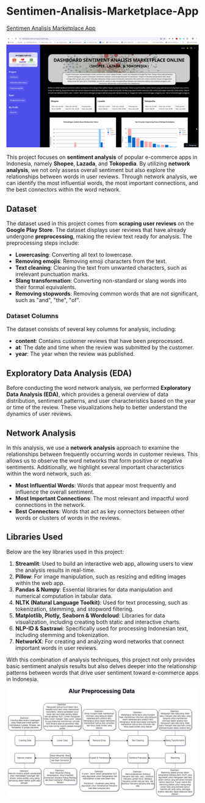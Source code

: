 # Sentimen-Analisis-Marketplace-App
[Sentimen Analisis Marketplace App](https://marketplace-sentiment-apps.streamlit.app/)

![images](https://github.com/AryaHisma/Sentimen-Analisis-Shopee-Lazada-Tokopedia-App/blob/main/assets/gambar/screenshoot.png)


This project focuses on **sentiment analysis** of popular e-commerce apps in Indonesia, namely **Shopee**, **Lazada**, and **Tokopedia**. By utilizing **network analysis**, we not only assess overall sentiment but also explore the relationships between words in user reviews. Through network analysis, we can identify the most influential words, the most important connections, and the best connectors within the word network.

## Dataset
The dataset used in this project comes from **scraping user reviews** on the **Google Play Store**. The dataset displays user reviews that have already undergone **preprocessing**, making the review text ready for analysis. The preprocessing steps include:
- **Lowercasing**: Converting all text to lowercase.
- **Removing emojis**: Removing emoji characters from the text.
- **Text cleaning**: Cleaning the text from unwanted characters, such as irrelevant punctuation marks.
- **Slang transformation**: Converting non-standard or slang words into their formal equivalents.
- **Removing stopwords**: Removing common words that are not significant, such as "and", "the", "of".

### Dataset Columns
The dataset consists of several key columns for analysis, including:
- **content**: Contains customer reviews that have been preprocessed.
- **at**: The date and time when the review was submitted by the customer.
- **year**: The year when the review was published.

## Exploratory Data Analysis (EDA)
Before conducting the word network analysis, we performed **Exploratory Data Analysis (EDA)**, which provides a general overview of data distribution, sentiment patterns, and user characteristics based on the year or time of the review. These visualizations help to better understand the dynamics of user reviews.

## Network Analysis
In this analysis, we use a **network analysis** approach to examine the relationships between frequently occurring words in customer reviews. This allows us to observe the word networks that form positive or negative sentiments. Additionally, we highlight several important characteristics within the word network, such as:
- **Most Influential Words**: Words that appear most frequently and influence the overall sentiment.
- **Most Important Connections**: The most relevant and impactful word connections in the network.
- **Best Connectors**: Words that act as key connectors between other words or clusters of words in the reviews.

## Libraries Used
Below are the key libraries used in this project:
1. **Streamlit**: Used to build an interactive web app, allowing users to view the analysis results in real-time.
2. **Pillow**: For image manipulation, such as resizing and editing images within the web app.
3. **Pandas & Numpy**: Essential libraries for data manipulation and numerical computation in tabular data.
4. **NLTK (Natural Language Toolkit)**: Used for text processing, such as tokenization, stemming, and stopword filtering.
5. **Matplotlib, Plotly, Seaborn & Wordcloud**: Libraries for data visualization, including creating both static and interactive charts.
6. **NLP-ID & Sastrawi**: Specifically used for processing Indonesian text, including stemming and tokenization.
7. **NetworkX**: For creating and analyzing word networks that connect important words in user reviews.

With this combination of analysis techniques, this project not only provides basic sentiment analysis results but also delves deeper into the relationship patterns between words that drive user sentiment toward e-commerce apps in Indonesia.


![images](https://github.com/AryaHisma/Sentimen-Analisis-Shopee-Lazada-Tokopedia-App/blob/main/assets/gambar/alur.jpg)



